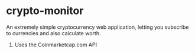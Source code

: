# crypto-monitor
An extremely simple cryptocurrency web application, letting you subscribe to currencies and also calculate worth.

1. Uses the Coinmarketcap.com API